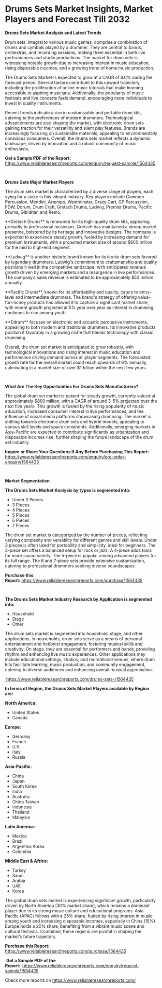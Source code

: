 <p><h1>Drums Sets Market Insights, Market Players and Forecast Till 2032</h1></p><p><strong>Drums Sets Market Analysis and Latest Trends</strong></p>
<p><p>Drum sets, integral to various music genres, comprise a combination of drums and cymbals played by a drummer. They are central to bands, orchestras, and recording sessions, making them essential in both live performances and studio productions. The market for drum sets is witnessing notable growth due to increasing interest in music education, rising disposable incomes, and a growing trend of home music production.</p><p>The Drums Sets Market is expected to grow at a CAGR of 8.6% during the forecast period. Several factors contribute to this upward trajectory, including the proliferation of online music tutorials that make learning accessible to aspiring musicians. Additionally, the popularity of music festivals and live concerts fuels demand, encouraging more individuals to invest in quality instruments.</p><p>Recent trends indicate a rise in customizable and portable drum kits, catering to the preferences of modern drummers. Technological advancements are also shaping the market, with electronic drum sets gaining traction for their versatility and silent play features. Brands are increasingly focusing on sustainable materials, appealing to environmentally conscious consumers. Overall, the drums sets market reflects a dynamic landscape, driven by innovation and a robust community of music enthusiasts.</p></p>
<p><strong>Get a Sample PDF of the Report:&nbsp;</strong> <a href="https://www.reliableresearchreports.com/enquiry/request-sample/1564435?utm_campaign=2652&utm_medium=2&utm_source=Github&utm_content=ia&utm_term=04042025&utm_id=drums-sets">https://www.reliableresearchreports.com/enquiry/request-sample/1564435</a></p>
<p>&nbsp;</p>
<p><strong>Drums Sets Major Market Players</strong></p>
<p><p>The drum sets market is characterized by a diverse range of players, each vying for a stake in this vibrant industry. Key players include Gammon Percussion, Mendini, Artempo, Westminster, Crazy Cart, GP Percussion, FDW, Ddrum, Drum Craft, Gretsch Drums, Ludwig, Premier Drums, Pacific Drums, Gibraltar, and Remo.</p><p>**Gretsch Drums** is renowned for its high-quality drum kits, appealing primarily to professional musicians. Gretsch has maintained a strong market presence, bolstered by its heritage and innovative designs. The company is expected to experience steady growth, fueled by increasing demand for premium instruments, with a projected market size of around $600 million for the mid to high-end segment.</p><p>**Ludwig** is another historic brand known for its iconic drum sets favored by legendary drummers. Ludwig's commitment to craftsmanship and quality positions it well in the competitive landscape, with anticipated revenue growth driven by emerging markets and a resurgence in live performances. The company’s sales revenue is estimated to be approximately $50 million annually.</p><p>**Pacific Drums**, known for its affordability and quality, caters to entry-level and intermediate drummers. The brand's strategy of offering value-for-money products has allowed it to capture a significant market share, with recent growth projected at 5% year over year as interest in drumming continues to rise among youth.</p><p>**Ddrum** focuses on electronic and acoustic percussive instruments, appealing to both modern and traditional drummers. Its innovative products position it favorably in a growing niche that blends technology with classic drumming.</p><p>Overall, the drum set market is anticipated to grow robustly, with technological innovations and rising interest in music education and performance driving demand across all player segments. The forecasted growth rate for the overall market could reach upwards of 6% annually, culminating in a market size of over $1 billion within the next few years.</p></p>
<p>&nbsp;</p>
<p><strong>What Are The Key Opportunities For Drums Sets Manufacturers?</strong></p>
<p><p>The global drum set market is poised for steady growth, currently valued at approximately $800 million, with a CAGR of around 3-5% projected over the next five years. This growth is fueled by the rising popularity of music education, increased consumer interest in live performances, and the influence of social media platforms showcasing drumming. The market is shifting towards electronic drum sets and hybrid models, appealing to various skill levels and space constraints. Additionally, emerging markets in Asia-Pacific are expected to contribute significantly as urbanization and disposable incomes rise, further shaping the future landscape of the drum set industry.</p></p>
<p><strong>Inquire or Share Your Questions If Any Before Purchasing This Report:</strong> <a href="https://www.reliableresearchreports.com/enquiry/pre-order-enquiry/1564435?utm_campaign=2652&utm_medium=2&utm_source=Github&utm_content=ia&utm_term=04042025&utm_id=drums-sets">https://www.reliableresearchreports.com/enquiry/pre-order-enquiry/1564435</a></p>
<p>&nbsp;</p>
<p><strong>Market Segmentation</strong></p>
<p><strong>The Drums Sets Market Analysis by types is segmented into:</strong></p>
<p><ul><li>Under 3 Pieces</li><li>3 Pieces</li><li>4 Pieces</li><li>5 Pieces</li><li>6 Pieces</li><li>7 Pieces</li></ul></p>
<p><p>The drum set market is categorized by the number of pieces, reflecting varying complexity and versatility for different genres and skill levels. Under 3 pieces is often used for portability and simplicity, ideal for beginners. The 3-piece set offers a balanced setup for rock or jazz. A 4-piece adds toms for more sound variety. The 5-piece is popular among advanced players for its full range. The 6 and 7-piece sets provide extensive customization, catering to professional drummers seeking diverse soundscapes.</p></p>
<p><strong>Purchase this Report:&nbsp;</strong><a href="https://www.reliableresearchreports.com/purchase/1564435?utm_campaign=2652&utm_medium=2&utm_source=Github&utm_content=ia&utm_term=04042025&utm_id=drums-sets">https://www.reliableresearchreports.com/purchase/1564435</a></p>
<p>&nbsp;</p>
<p><strong>The Drums Sets Market Industry Research by Application is segmented into:</strong></p>
<p><ul><li>Household</li><li>Stage</li><li>Other</li></ul></p>
<p><p>The drum sets market is segmented into household, stage, and other applications. In households, drum sets serve as a means of personal entertainment and hobbyist engagement, fostering musical skills and creativity. On stage, they are essential for performers and bands, providing rhythm and enhancing live music experiences. Other applications may include educational settings, studios, and recreational venues, where drum kits facilitate learning, music production, and community engagement, catering to diverse audiences and enhancing overall musical appreciation.</p></p>
<p><a href="https://www.reliableresearchreports.com/drums-sets-r1564435?utm_campaign=2652&utm_medium=2&utm_source=Github&utm_content=ia&utm_term=04042025&utm_id=drums-sets">&nbsp;https://www.reliableresearchreports.com/drums-sets-r1564435</a></p>
<p><strong>In terms of Region, the Drums Sets Market Players available by Region are:</strong></p>
<p>
    <p> <strong> North America: </strong>
        <ul>
            <li>United States</li>
            <li>Canada</li>
        </ul>
        </p> 
    <p> <strong> Europe: </strong>
        <ul>
            <li>Germany</li>
            <li>France</li>
            <li>U.K.</li>
            <li>Italy</li>
            <li>Russia</li>
        </ul>
        </p> 
    <p> <strong> Asia-Pacific: </strong>
        <ul>
            <li>China</li>
            <li>Japan</li>
            <li>South Korea</li>
            <li>India</li>
            <li>Australia</li>
            <li>China Taiwan</li>
            <li>Indonesia</li>
            <li>Thailand</li>
            <li>Malaysia</li>
        </ul>
        </p> 
    <p> <strong> Latin America: </strong>
        <ul>
            <li>Mexico</li>
            <li>Brazil</li>
            <li>Argentina Korea</li>
            <li>Colombia</li>
        </ul>
        </p> 
    <p> <strong> Middle East & Africa: </strong>
        <ul>
            <li>Turkey</li>
            <li>Saudi</li>
            <li>Arabia</li>
            <li>UAE</li>
            <li>Korea</li>
        </ul>
    </p>
    </p>
<p><p>The global drum sets market is experiencing significant growth, particularly driven by North America (30% market share), which remains a dominant player due to its strong music culture and educational programs. Asia-Pacific (APAC) follows with a 25% share, fueled by rising interest in music among youth and increasing disposable incomes, especially in China (15%). Europe holds a 20% share, benefiting from a vibrant music scene and cultural festivals. Combined, these regions are pivotal in shaping the market’s future trajectory.</p></p>
<p><strong>Purchase this Report: </strong><a href="https://www.reliableresearchreports.com/purchase/1564435?utm_campaign=2652&utm_medium=2&utm_source=Github&utm_content=ia&utm_term=04042025&utm_id=drums-sets">https://www.reliableresearchreports.com/purchase/1564435</a></p>
<p>&nbsp;<strong>Get a Sample PDF of the Report:&nbsp;&nbsp;</strong><a href="https://www.reliableresearchreports.com/enquiry/request-sample/1564435?utm_campaign=2652&utm_medium=2&utm_source=Github&utm_content=ia&utm_term=04042025&utm_id=drums-sets">https://www.reliableresearchreports.com/enquiry/request-sample/1564435</a></p>
<p><strong></strong></p>
<p>Check more reports on <a href="https://www.reliableresearchreports.com/?utm_campaign=2652&utm_medium=2&utm_source=Github&utm_content=ia&utm_term=04042025&utm_id=drums-sets">https://www.reliableresearchreports.com/</a></p>